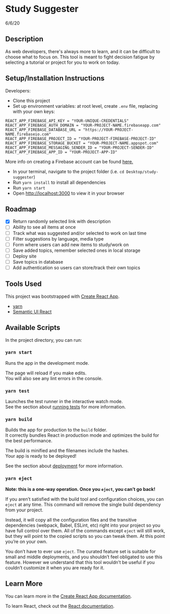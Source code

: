 # Study Suggester
6/6/20

## Description
As web developers, there's always more to learn, and it can be difficult to choose what to focus on. This tool is meant to fight decision fatigue by selecting a tutorial or project for you to work on today.

## Setup/Installation Instructions
Developers:
- Clone this project
- Set up environment variables: at root level, create `.env` file, replacing with your own keys:
```
REACT_APP_FIREBASE_API_KEY = "YOUR-UNIQUE-CREDENTIALS"
REACT_APP_FIREBASE_AUTH_DOMAIN = "YOUR-PROJECT-NAME.firebaseapp.com"
REACT_APP_FIREBASE_DATABASE_URL = "https://YOUR-PROJECT-NAME.firebaseio.com"
REACT_APP_FIREBASE_PROJECT_ID = "YOUR-PROJECT-FIREBASE-PROJECT-ID"
REACT_APP_FIREBASE_STORAGE_BUCKET = "YOUR-PROJECT-NAME.appspot.com"
REACT_APP_FIREBASE_MESSAGING_SENDER_ID = "YOUR-PROJECT-SENDER-ID"
REACT_APP_FIREBASE_APP_ID = "YOUR-PROJECT-APP-ID"
```
More info on creating a Firebase account can be found <a href="https://www.learnhowtoprogram.com/react/react-with-nosql/setting-up-a-firebase-project" target="_blank">here.</a>
- In your terminal, navigate to the project folder (i.e. `cd Desktop/study-suggester`)
- Run `yarn install` to install all dependencies
- Run `yarn start`
- Open [http://localhost:3000](http://localhost:3000) to view it in your browser

## Roadmap
- [x] Return randomly selected link with description
- [ ] Ability to see all items at once
- [ ] Track what was suggested and/or selected to work on last time
- [ ] Filter suggestions by language, media type
- [ ] Form where users can add new items to study/work on
- [ ] Save added topics, remember selected ones in local storage
- [ ] Deploy site
- [ ] Save topics in database
- [ ] Add authentication so users can store/track their own topics

<!-- TODO styling
- indicate title is clickable
- fix alignment of tags
- change favicon
- get images from sites? or have placeholder icons (depending on media type?)
- randomize color of heading as well?
- add more depth to page
- made segment have fixed size
- add header and/or navbar (title, copyright, contact, home) -->


## Tools Used
This project was bootstrapped with [Create React App](https://github.com/facebook/create-react-app).

- <a href="https://classic.yarnpkg.com/en/docs/getting-started" target="_blank"> yarn </a>
- <a href="https://react.semantic-ui.com/" target="_blank"> Semantic UI React </a>

## Available Scripts

In the project directory, you can run:

### `yarn start`

Runs the app in the development mode.<br />

The page will reload if you make edits.<br />
You will also see any lint errors in the console.

### `yarn test`

Launches the test runner in the interactive watch mode.<br />
See the section about [running tests](https://facebook.github.io/create-react-app/docs/running-tests) for more information.

### `yarn build`

Builds the app for production to the `build` folder.<br />
It correctly bundles React in production mode and optimizes the build for the best performance.

The build is minified and the filenames include the hashes.<br />
Your app is ready to be deployed!

See the section about [deployment](https://facebook.github.io/create-react-app/docs/deployment) for more information.

### `yarn eject`

**Note: this is a one-way operation. Once you `eject`, you can’t go back!**

If you aren’t satisfied with the build tool and configuration choices, you can `eject` at any time. This command will remove the single build dependency from your project.

Instead, it will copy all the configuration files and the transitive dependencies (webpack, Babel, ESLint, etc) right into your project so you have full control over them. All of the commands except `eject` will still work, but they will point to the copied scripts so you can tweak them. At this point you’re on your own.

You don’t have to ever use `eject`. The curated feature set is suitable for small and middle deployments, and you shouldn’t feel obligated to use this feature. However we understand that this tool wouldn’t be useful if you couldn’t customize it when you are ready for it.

## Learn More

You can learn more in the [Create React App documentation](https://facebook.github.io/create-react-app/docs/getting-started).

To learn React, check out the [React documentation](https://reactjs.org/).
